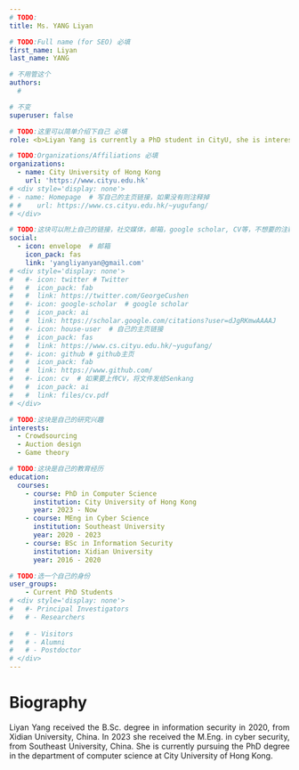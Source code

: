 ```yaml
---
# TODO:
title: Ms. YANG Liyan 

# TODO:Full name (for SEO) 必填
first_name: Liyan  
last_name: YANG

# 不用管这个
authors:
  # 

# 不变
superuser: false

# TODO:这里可以简单介绍下自己 必填
role: <b>Liyan Yang is currently a PhD student in CityU, she is interested in crowdsourcing, auction design and game theory.</b>

# TODO:Organizations/Affiliations 必填
organizations:
  - name: City University of Hong Kong 
    url: 'https://www.cityu.edu.hk'
# <div style='display: none'>  
# - name: Homepage  # 写自己的主页链接，如果没有则注释掉 
# #    url: https://www.cs.cityu.edu.hk/~yugufang/
# </div>

# TODO:这块可以附上自己的链接，社交媒体，邮箱，google scholar, CV等，不想要的注释掉即可
social:
  - icon: envelope  # 邮箱
    icon_pack: fas
    link: 'yangliyanyan@gmail.com'
# <div style='display: none'>
#   #- icon: twitter # Twitter
#   #  icon_pack: fab  
#   #  link: https://twitter.com/GeorgeCushen
#   #- icon: google-scholar  # google scholar
#   #  icon_pack: ai
#   #  link: https://scholar.google.com/citations?user=dJgRKmwAAAAJ
#   #- icon: house-user  # 自己的主页链接
#   #  icon_pack: fas
#   #  link: https://www.cs.cityu.edu.hk/~yugufang/
#   #- icon: github # github主页
#   #  icon_pack: fab   
#   #  link: https://www.github.com/
#   #- icon: cv  # 如果要上传CV，将文件发给Senkang
#   #  icon_pack: ai
#   #  link: files/cv.pdf
# </div>

# TODO:这块是自己的研究兴趣
interests:
  - Crowdsourcing
  - Auction design
  - Game theory

# TODO:这块是自己的教育经历
education:
  courses:
    - course: PhD in Computer Science
      institution: City University of Hong Kong
      year: 2023 - Now
    - course: MEng in Cyber Science
      institution: Southeast University
      year: 2020 - 2023
    - course: BSc in Information Security
      institution: Xidian University
      year: 2016 - 2020

# TODO:选一个自己的身份
user_groups:
    - Current PhD Students
# <div style='display: none'>
#   #- Principal Investigators
#   # - Researchers
    
#   # - Visitors
#   # - Alumni
#   # - Postdoctor
# </div>
---
```

<!-- TODO:写自己的Biography -->
# Biography
<p style="text-align:justify"> Liyan Yang received the B.Sc. degree in information security in 2020, from Xidian University, China. In 2023 she received the M.Eng. in cyber security, from Southeast University, China. She is currently pursuing the PhD degree in the department of computer science at City University of Hong Kong.

